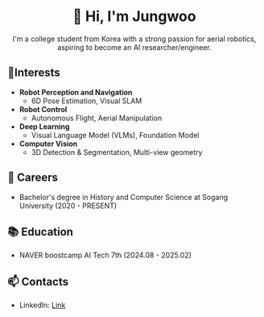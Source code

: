 <h1 align="center">👋 Hi, I'm Jungwoo</h1>
<p align="center">
  I'm a college student from Korea with a strong passion for aerial robotics, 
  aspiring to become an AI researcher/engineer. 
</p>

## 🌱Interests
- **Robot Perception and Navigation**
  - 6D Pose Estimation, Visual SLAM
- **Robot Control**
  - Autonomous Flight, Aerial Manipulation
- **Deep Learning**
  - Visual Language Model (VLMs), Foundation Model
- **Computer Vision**
  - 3D Detection & Segmentation, Multi-view geometry

## 🔭 Careers
- Bachelor's degree in History and Computer Science at Sogang University (2020 - PRESENT)

## 📚 Education
- NAVER boostcamp AI Tech 7th (2024.08 - 2025.02)

## 📫 Contacts
- LinkedIn: [Link](https://www.linkedin.com/in/jungwoo-yoon-airacle/)
